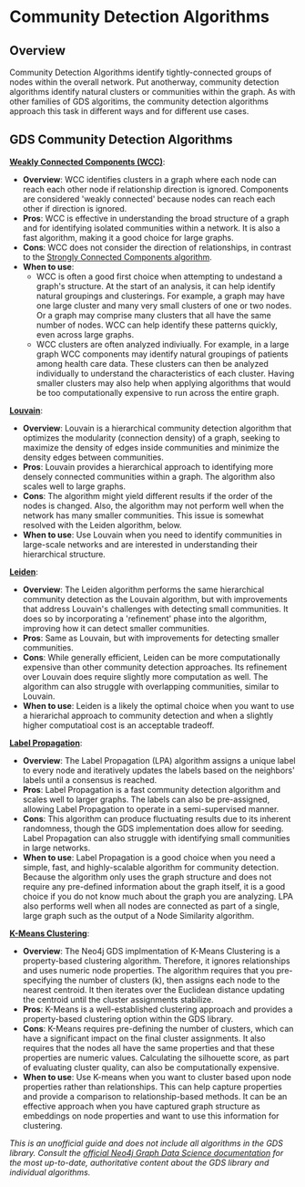 # Community Detection Algorithms

## Overview
Community Detection Algorithms identify tightly-connected groups of nodes within the overall network. Put anotherway, community detection algorithms identify natural clusters or communities within the graph. As with other families of GDS algoritims, the community detection algorithms approach this task in different ways and for different use cases. 

## GDS Community Detection Algorithms

**[Weakly Connected Components (WCC)](https://neo4j.com/docs/graph-data-science/current/algorithms/wcc/)**:
   - **Overview**: WCC identifies clusters in a graph where each node can reach each other node if relationship direction is ignored. Components are considered 'weakly connected' because nodes can reach each other if direction is ignored.
   - **Pros**: WCC is effective in understanding the broad structure of a graph and for identifying isolated communities within a network. It is also a fast algorithm, making it a good choice for large graphs.
   - **Cons**: WCC does not consider the direction of relationships, in contrast to the [Strongly Connected Components algorithm](https://neo4j.com/docs/graph-data-science/current/algorithms/strongly-connected-components/).
   - **When to use**: 
        * WCC is often a good first choice when attempting to undestand a graph's structure. At the start of an analysis, it can help identify natural groupings and clusterings. For example, a graph may have one large cluster and many very small clusters of one or two nodes. Or a graph may comprise many clusters that all have the same number of nodes. WCC can help identify these patterns quickly, even across large graphs. 
        * WCC clusters are often analyzed indiviually. For example, in a large graph WCC components may identify natural groupings of patients among health care data. These clusters can then be analyzed individually to understand the characteristics of each cluster. Having smaller clusters may also help when applying algorithms that would be too computationally expensive to run across the entire graph. 

**[Louvain](https://neo4j.com/docs/graph-data-science/current/algorithms/louvain/)**:
   - **Overview**: Louvain is a hierarchical community detection algorithm that optimizes the modularity (connection density) of a graph, seeking to maximize the density of edges inside communities and minimize the density edges between communities. 
   - **Pros**: Louvain provides a hierarchical approach to identifying more densely connected communities within a graph. The algorithm also scales well to large graphs.
   - **Cons**: The algorithm might yield different results if the order of the nodes is changed. Also, the algorithm may not perform well when the network has many smaller communities. This issue is somewhat resolved with the Leiden algorithm, below. 
   - **When to use**: Use Louvain when you need to identify communities in large-scale networks and are interested in understanding their hierarchical structure.

**[Leiden](https://neo4j.com/docs/graph-data-science/current/algorithms/leiden/)**:
   - **Overview**: The Leiden algorithm performs the same hierarchical community detection as the Louvain algorithm, but with improvements that address Louvain's challenges with detecting small communities. It does so by incorporating a 'refinement' phase into the algorithm, improving how it can detect smaller communities. 
   - **Pros**: Same as Louvain, but with improvements for detecting smaller communities.
   - **Cons**: While generally efficient, Leiden can be more computationally expensive than other community detection approaches. Its refinement over Louvain does require slightly more computation as well. The algorithm can also struggle with overlapping communities, similar to Louvain. 
   - **When to use**: Leiden is a likely the optimal choice when you want to use a hierarichal approach to community detection and when a slightly higher computatioal cost is an acceptable tradeoff. 

**[Label Propagation](https://neo4j.com/docs/graph-data-science/current/algorithms/label-propagation/)**:
   - **Overview**: The Label Propagation (LPA) algorithm assigns a unique label to every node and iteratively updates the labels based on the neighbors' labels until a consensus is reached.
   - **Pros**: Label Propagation is a fast community detection algorithm and scales well to larger graphs. The labels can also be pre-assigned, allowing Label Propagation to operate in a semi-supervised manner. 
   - **Cons**: This algorithm can produce fluctuating results due to its inherent randomness, though the GDS implementation does allow for seeding. Label Propagation can also struggle with identifying small communities in large networks.
   - **When to use**: Label Propagation is a good choice when you need a simple, fast, and highly-scalable algorithm for community detection. Because the algorithm only uses the graph structure and does not require any pre-defined information about the graph itself, it is a good choice if you do not know much about the graph you are analyzing. LPA also performs well when all nodes are connected as part of a single, large graph such as the output of a Node Similarity algorithm. 

**[K-Means Clustering](https://neo4j.com/docs/graph-data-science/current/algorithms/kmeans/)**:
   - **Overview**: The Neo4j GDS implmentation of K-Means Clustering is a property-based clustering algorithm. Therefore, it ignores relationships and uses numeric node properties. The algorithm requires that you pre-specifying the number of clusters (k), then assigns each node to the nearest centroid. It then iterates over the Euclidean distance updating the centroid until the cluster assignments stabilize.
   - **Pros**: K-Means is a well-established clustering approach and provides a property-based clustering option within the GDS library.
   - **Cons**: K-Means requires pre-defining the number of clusters, which can have a significant impact on the final cluster assignments. It also requires that the nodes all have the same properties and that these properties are numeric values. Calculating the silhouette score, as part of evaluating cluster quality, can also be computationally expensive. 
   - **When to use**: Use K-means when you want to cluster based upon node properties rather than relationships. This can help capture properties and provide a comparison to relationship-based methods. It can be an effective approach when you have captured graph structure as embeddings on node properties and want to use this information for clustering.

*This is an unofficial guide and does not include all algorithms in the GDS library. Consult the [official Neo4j Graph Data Science documentation](https://neo4j.com/docs/graph-data-science/current/) for the most up-to-date, authoritative content about the GDS library and individual algorithms.*